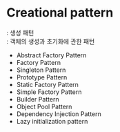 # Creational pattern
: 생성 패턴   
: 객체의 생성과 초기화에 관한 패턴  


- Abstract Factory Pattern
- Factory Pattern
- Singleton Pattern
- Prototype Pattern
- Static Factory Pattern
- Simple Factory Pattern
- Builder Pattern
- Object Pool Pattern
- Dependency Injection Pattern
- Lazy initialization pattern
